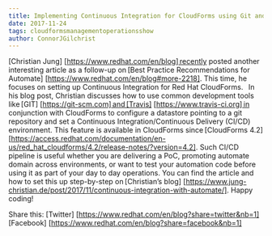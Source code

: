 ```yaml
---     
title: Implementing Continuous Integration for CloudForms using Git and Travis
date: 2017-11-24
tags: cloudformsmanagementoperationsshow 
author: ConnorJGilchrist
---
```


[Christian Jung] [https://www.redhat.com/en/blog] recently posted another interesting article as a follow-up on [Best Practice Recommendations for Automate] [https://www.redhat.com/en/blog#more-2218]. This time, he focuses on setting up Continuous Integration for Red Hat CloudForms.
  
In his blog post, Christian discusses how to use common development tools like [GIT] [https://git-scm.com] and [Travis] [https://www.travis-ci.org] in conjunction with CloudForms to configure a datastore pointing to a git repository and set a Continuous Integration/Continuous Delivery (CI/CD) environment. This feature is available in CloudForms since [CloudForms 4.2] [https://access.redhat.com/documentation/en-us/red_hat_cloudforms/4.2/release-notes/?version=4.2].
Such CI/CD pipeline is useful whether you are delivering a PoC, promoting automate domain across environments, or want to test your automation code before using it as part of your day to day operations.
You can find the article and how to set this up step-by-step on [Christian’s blog] [https://www.jung-christian.de/post/2017/11/continuous-integration-with-automate/]. Happy coding!  

Share this:
[Twitter] [https://www.redhat.com/en/blog?share=twitter&nb=1]
[Facebook] [https://www.redhat.com/en/blog?share=facebook&nb=1]
